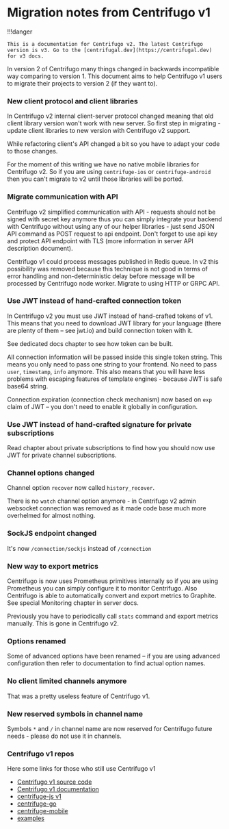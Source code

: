 # Migration notes from Centrifugo v1

!!!danger

    This is a documentation for Centrifugo v2. The latest Centrifugo version is v3. Go to the [centrifugal.dev](https://centrifugal.dev) for v3 docs.

In version 2 of Centrifugo many things changed in backwards incompatible way comparing to version 1. This document aims to help Centrifugo v1 users to migrate their projects to version 2 (if they want to).

### New client protocol and client libraries

In Centrifugo v2 internal client-server protocol changed meaning that old client library version won't work with new server. So first step in migrating - update client libraries to new version with Centrifugo v2 support.

While refactoring client's API changed a bit so you have to adapt your code to those changes.

For the moment of this writing we have no native mobile libraries for Centrifugo v2. So if you are using `centrifuge-ios` or `centrifuge-android` then you can't migrate to v2 until those libraries will be ported.

### Migrate communication with API

Centrifugo v2 simplified communication with API - requests should not be signed with secret key anymore thus you can simply integrate your backend with Centrifugo without using any of our helper libraries - just send JSON API command as POST request to api endpoint. Don't forget to use api key and protect API endpoint with TLS (more information in server API description document).

Centrifugo v1 could process messages published in Redis queue. In v2 this possibility was removed because this technique is not good in terms of error handling and non-deterministic delay before message will be processed by Centrifugo node worker. Migrate to using HTTP or GRPC API.

### Use JWT instead of hand-crafted connection token

In Centrifugo v2 you must use JWT instead of hand-crafted tokens of v1. This means that you need to download JWT library for your language (there are plenty of them – see jwt.io) and build connection token with it.

See dedicated docs chapter to see how token can be built. 

All connection information will be passed inside this single token string. This means you only need to pass one string to your frontend. No need to pass `user`, `timestamp`, `info` anymore. This also means that you will have less problems with escaping features of template engines - because JWT is safe base64 string.

Connection expiration (connection check mechanism) now based on `exp` claim of JWT – you don't need to enable it globally in configuration. 

### Use JWT instead of hand-crafted signature for private subscriptions

Read chapter about private subscriptions to find how you should now use JWT for private channel subscriptions.

### Channel options changed

Channel option `recover` now called `history_recover`.

There is no `watch` channel option anymore - in Centrifugo v2 admin websocket connection was removed as it made code base much more overhelmed for almost nothing. 

### SockJS endpoint changed

It's now `/connection/sockjs` instead of `/connection`

### New way to export metrics

Centrifugo is now uses Prometheus primitives internally so if you are using Prometheus you can simply configure it to monitor Centrifugo. Also Centrifugo is able to automatically convert and export metrics to Graphite. See special Monitoring chapter in server docs.

Previously you have to periodically call `stats` command and export metrics manually. This is gone in Centrifugo v2.

### Options renamed

Some of advanced options have been renamed – if you are using advanced configuration then refer to documentation to find actual option names.

### No client limited channels anymore

That was a pretty useless feature of Centrifugo v1.

### New reserved symbols in channel name

Symbols `*` and `/` in channel name are now reserved for Centrifugo future needs - please do not use it in channels.

### Centrifugo v1 repos

Here some links for those who still use Centrifugo v1

* [Centrifugo v1 source code](https://github.com/centrifugal/centrifugo/tree/v1)
* [Centrifugo v1 documentation](https://fzambia.gitbooks.io/centrifugal/content/)
* [centrifuge-js v1](https://github.com/centrifugal/centrifuge-js/tree/v1)
* [centrifuge-go](https://github.com/centrifugal/centrifuge-go/tree/v0.0.1)
* [centrifuge-mobile](https://github.com/centrifugal/centrifuge-mobile/tree/v0.0.1)
* [examples](https://github.com/centrifugal/examples/tree/ac45e31c7d94ce1d32b59f6e262ce1ec3f3f42f0)
